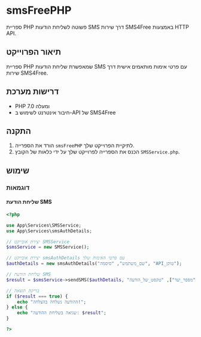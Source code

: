 # smsFreePHP

ספריית PHP פשוטה לשליחת הודעות SMS דרך שירות SMS4Free באמצעות HTTP API.

## תיאור הפרוייקט

ספריית PHP שמאפשרת שליחת הודעות SMS עם פרטי אימות מותאמים אישית דרך שירות SMS4Free.

## דרישות מערכת

- PHP 7.0 ומעלה
- חיבור אינטרנט לשימוש ב-API של SMS4Free

## התקנה

1. הורד את הספרייה `smsFreePHP` לתיקיית הפרוייקט שלך.
2. הכנס את הספרייה לפרוייקט שלך על ידי כלאות של הקובץ `SMSService.php`.

## שימוש

### דוגמאות

#### שליחת הודעת SMS

```php
<?php

use App\Services\SMSService;
use App\Services\smsAuthDetails;

// יצירת אובייקט SMSService
$smsService = new SMSService();

// יצירת אובייקט smsAuthDetails עם פרטי האימות שלך
$authDetails = new smsAuthDetails("שם_משתמש", "סיסמה", "API_טוקן");

// שליחת הודעת SMS
$result = $smsService->sendSMS($authDetails, "שולח", ["מספר_יעד"], "טקסט_של_הודעה");

// בדיקת תוצאה
if ($result === true) {
    echo "ההודעה נשלחה בהצלחה!";
} else {
    echo "שגיאה בשליחת ההודעה: $result";
}

?>
